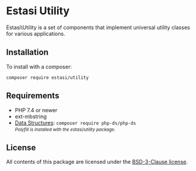# Estasi Utility

Estasi\Utility is a set of components that implement universal utility classes 
for various applications.

## Installation
To install with a composer:
```
composer require estasi/utility
```

## Requirements
- PHP 7.4 or newer
- ext-mbstring
- [Data Structures](https://github.com/php-ds/polyfill): 
    `composer require php-ds/php-ds`
    <br><small><i>Polyfill is installed with the estasi/utility package.</i></small>


## License
All contents of this package are licensed under the [BSD-3-Clause license](https://github.com/estasi/utility/blob/master/LICENSE.md).
